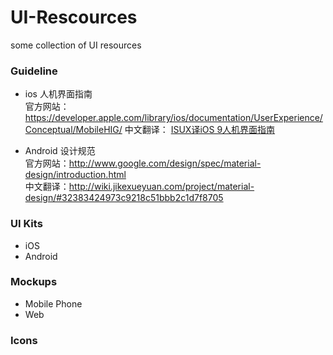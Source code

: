 # UI-Rescources
some collection of UI resources

### Guideline
- ios 人机界面指南  
官方网站： <https://developer.apple.com/library/ios/documentation/UserExperience/Conceptual/MobileHIG/>
中文翻译： [ISUX译iOS 9人机界面指南](https://isux.tencent.com/ios9-guideline-ch1.html)

- Android 设计规范  
官方网站：<http://www.google.com/design/spec/material-design/introduction.html>  
中文翻译：<http://wiki.jikexueyuan.com/project/material-design/#32383424973c9218c51bbb2c1d7f8705>

### UI Kits
- iOS 
- Android

### Mockups

- Mobile Phone
- Web

### Icons